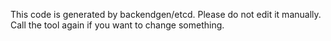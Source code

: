 This code is generated by backendgen/etcd. Please do not edit it manually. Call the tool again if you want to change something.